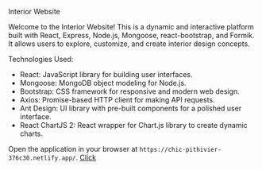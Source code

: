 Interior  Website

Welcome to the Interior  Website! This is a dynamic and interactive platform built with React, Express, Node.js, Mongoose, react-bootstrap, and Formik. It allows users to explore, customize, and create interior design concepts.


Technologies Used:
- React: JavaScript library for building user interfaces.
- Mongoose: MongoDB object modeling for Node.js.
- Bootstrap: CSS framework for responsive and modern web design.
- Axios: Promise-based HTTP client for making API requests.
- Ant Design: UI library with pre-built components for a polished user interface.
- React ChartJS 2: React wrapper for Chart.js library to create dynamic charts.

 Open the application in your browser at `https://chic-pithivier-376c30.netlify.app/`.  [Click](https://chic-pithivier-376c30.netlify.app/)

